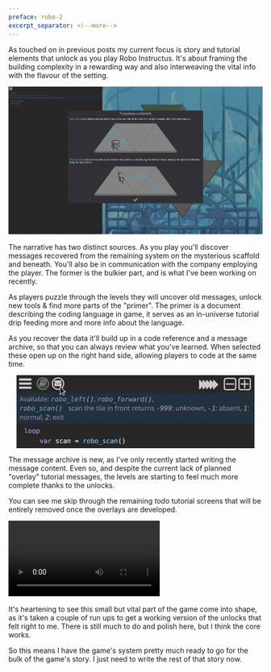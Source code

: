 ```yaml
---
preface: robo-2
excerpt_separator: <!--more-->
---
```

As touched on in previous posts my current focus is story and tutorial elements that unlock as you play Robo Instructus. It's about framing the building complexity in a rewarding way and also interweaving the vital info with the flavour of the setting.

![](/assets/2018-10-12/first-unlock.jpg "First unlock is movement, you gotta move right?")

<!--more-->

The narrative has two distinct sources. As you play you'll discover messages recovered from the remaining system on the mysterious scaffold and beneath. You'll also be in communication with the company employing the player. The former is the bulkier part, and is what I've been working on recently.

As players puzzle through the levels they will uncover old messages, unlock new tools & find more parts of the "primer". The primer is a document describing the coding language in game, it serves as an in-universe tutorial drip feeding more and more info about the language.

As you recover the data it'll build up in a code reference and a message archive, so that you can always review what you've learned. When selected these open up on the right hand side, allowing players to code at the same time.

<p align="center">
  <img align="center" src="/assets/2018-10-12/buttons.jpg" title="Didn't bother reading it the first time? Click here!" />
</p>

The message archive is new, as I've only recently started writing the message content. Even so, and despite the current lack of planned "overlay" tutorial messages, the levels are starting to feel much more complete thanks to the unlocks.

You can see me skip through the remaining _todo_ tutorial screens that will be entirely removed once the overlays are developed.

<video src="/assets/2018-10-12/early-unlocks.mp4" controls></video>

It's heartening to see this small but vital part of the game come into shape, as it's taken a couple of run ups to get a working version of the unlocks that felt right to me. There is still much to do and polish here, but I think the core works.

So this means I have the game's system pretty much ready to go for the bulk of the game's story. I just need to write the rest of that story now.
